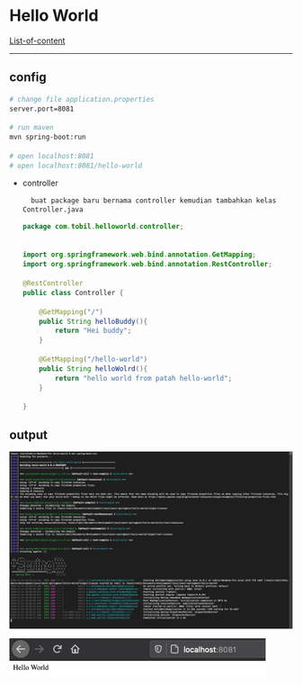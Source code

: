 # Hello World

[List-of-content](../README.md)

---

## config

```bash
# change file application.properties
server.port=8081

# run maven
mvn spring-boot:run

# open localhost:8081
# open localhost:8081/hello-world
```
- controller
  ```
    buat package baru bernama controller kemudian tambahkan kelas Controller.java
  ```
  ```java
  package com.tobil.helloworld.controller;
  
  
  import org.springframework.web.bind.annotation.GetMapping;
  import org.springframework.web.bind.annotation.RestController;
  
  @RestController
  public class Controller {
  
      @GetMapping("/")
      public String helloBuddy(){
          return "Hei buddy";
      }
  
      @GetMapping("/hello-world")
      public String helloWolrd(){
          return "hello world from patah hello-world";
      }
  
  }

  ```

## output
![mvn spring-boot:run](ss/hl-mvn.png)

![mvn spring-boot:run](ss/hl-output.png)